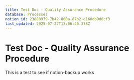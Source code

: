 ```yaml
---
title: Test Doc - Quality Assurance Procedure
database: Processes
notion_id: 23880979-7b42-800a-87b2-e160db9d0cf3
last_updated: 2025-07-27T13:06:40.378Z
---
```


# Test Doc - Quality Assurance Procedure


This is a test to see if notion-backup works

